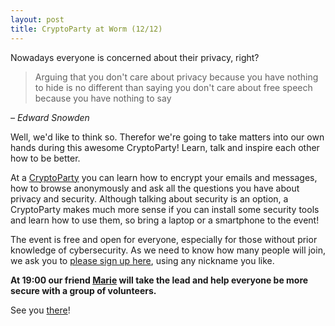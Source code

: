 ```yaml
---
layout: post
title: CryptoParty at Worm (12/12)
---
```


Nowadays everyone is concerned about their privacy, right?

> Arguing that you don't care about privacy because you have nothing to hide is no different than saying you don't care about free speech because you have nothing to say

*– Edward Snowden*

Well, we'd like to think so. Therefor we're going to take matters into our own hands during this awesome CryptoParty! Learn, talk and inspire each other how to be better.

At a [CryptoParty](https://www.cryptoparty.in) you can learn how to encrypt your emails and messages, how to browse anonymously and ask all the questions you have about privacy and security. Although talking about security is an option, a CryptoParty makes much more sense if you can install some security tools and learn how to use them, so bring a laptop or a smartphone to the event!

The event is free and open for everyone, especially for those without prior knowledge of cybersecurity. As we need to know how many people will join, we ask you to [please sign up here](https://worm.stager.nl/web/tickets/171834), using any nickname you like.

**At 19:00 our friend [Marie](https://shiromarieke.github.io/) will take the lead and help everyone be more secure with a group of volunteers.**

See you [there](https://worm.org/)!
